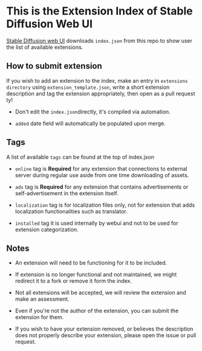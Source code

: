 # This is the Extension Index of Stable Diffusion Web UI

[Stable Diffusion web UI](https://github.com/AUTOMATIC1111/stable-diffusion-webui) downloads `index.json` from this repo to show user the list of available extensions.

## How to submit extension

If you wish to add an extension to the index, make an entry in `extensions directory` using `extension_template.json`, write a short extension description and tag the extension appropriately, then open as a pull request ty!

- Don't edit the `index.json`directly, it's compiled via automation.

- `added` date field will automatically be populated upon merge.

## Tags

A list of available `tags` can be found at the top of index.json

- `online` tag is **Required** for any extension that connections to external server during regular use aside from one time downloading of assets.

- `ads` tag is **Required** for any extension that contains advertisements or self-advertisement in the extension itself.

- `localization` tag is for localization files only, not for extension that adds localization functionalities such as translator.

- `installed` tag it is used internally by webui and not to be used for extension categorization.

## Notes

- An extension will need to be functioning for it to be included.

- If extension is no longer functional and not maintained, we might redirect it to a fork or remove it form the index.

- Not all extensions will be accepted, we will review the extension and make an assessment.

- Even if you're not the author of the extension, you can submit the extension for them.

- If you wish to have your extension removed, or believes the description does not properly describe your extension, please open the issue or pull request.
